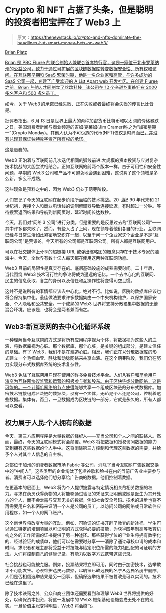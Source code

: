# Crypto 和 NFT 占据了头条，但是聪明的投资者把宝押在了 Web3 上

> 原文：<https://thenewstack.io/crypto-and-nfts-dominate-the-headlines-but-smart-money-bets-on-web3/>

[](https://flur.ee/)

[Brian Platz](https://flur.ee/)

[Brian 是 PBC Fluree 的联合创始人兼联合首席执行官，这是一家位于北卡罗莱纳州的公益公司，致力于通过可扩展的区块链数据库转变数据安全性、所有权和访问。在互联网早期和 SaaS 繁荣时期，他是一名企业家和高管，与许多成功的 SaaS 公司一起，创建了广受欢迎的 A List Apart web 开发社区。在创建 Fluree 之前，Brian 与他人共同创立了丝路科技，该公司在 12 个全球办事处拥有 2000 多名客户和 500 多名员工。](https://flur.ee/)

[](https://flur.ee/)[](https://flur.ee/)

如今，关于 Web3 的承诺已经失败、[正在失败](https://www.businessinsider.com/web3-blockchain-crypto-internet-doomed-fail-doesnt-live-up-hype-2022-3)或者最终将会失败的传言比比皆是。

批评者指出，6 月 13 日是世界上最大的两种加密货币比特币和以太网的价格暴跌之日，美国消费者新闻与商业频道的吉姆·克莱姆(Jim Cramer)称之为“加密星期一”(Crypto Monday)。其他人认为不可伪造的代币(NFT)仅仅是时尚[而已，并没有兑现其保证独特数字资产所有权的承诺。](https://www.theguardian.com/commentisfree/2021/may/29/non-fungible-tokens-digital-fad-planet-nfts-artists-fossil-fuels)

这是愚蠢的。

Web3 正沿着与互联网前几次迭代相同的弧线前进:大规模的资本投资与应对复杂技术挑战的大胆尝试相结合。正如互联网的前两个版本一样，由于可用性和安全性问题，早期的 Web3 公司和产品不可避免地会遇到困难，这说明了这个领域是多么新，多么不成熟。

这些现象是预料之中的，因为 Web3 仍处于萌芽阶段。

人们忘记了今天的互联网在起步阶段所面临的技术挑战。20 世纪 90 年代末和 21 世纪初，连接个人和商业电话线的调制解调器导致连接延迟，有时超过一分钟。等待搜索返回结果和导航到新网页时，延迟时间长达数秒。

今天，我们对“网络 3 公司”进行分类。但是重要的是反思过去的“互联网公司”——其中许多都失败了。然而，有些人占了上风，现在领导着他们各自的行业。互联网已经与日常生活如此紧密地交织在一起，以至于问一个企业家这个企业是不是“互联网公司”是荒谬的。今天所有的公司都是互联网公司。所有人都是互联网用户。

可以在社交媒体上分享的超链接 URL 或弹出缩略图的概念只存在于技术专家的脑海中。今天，全世界有数十亿人每天都在使用这两种互联网功能。

Web3 目前的局限性是真实存在的。底层基础设施的成熟需要时间。二十年后，当代围绕 Web3 技术可行性的争论将成为遥远的记忆。一个去中心化的互联网、民主的信息获取、自主的身份以及信任和互操作性将变得司空见惯。

这并不是说所有的事情都应该去中心化。绝对不行。比如说，医院的数据库应该也将会保持集中化。最佳做法要求许多数据集由一个中央机构维护，以保护国家安全、个人隐私和公共安全。一个成熟的 Web3 世界将支持分散和集中数据的无缝混合环境。应该是，也将会是两者兼而有之。

## Web3:新互联网的去中心化循环系统

一种理解当今互联网的方式是将所有应用程序视为个体，将数据视为这些人的血液，将数据库视为心脏。那个数据库，那个心脏，是关键的组成部分，是建立信任的基础。有了 Web3，我们不是在建造心脏。相反，我们正在以分散数据库的形式建立一个毛细血管、静脉和动脉网络来共享血液。在这个萌芽阶段，我们仍在努力实现分布式数据库系统的技术复杂性。

Web3 免除了互联网用户现在使用的许多免费技术平台。人们[从客户和简单用户演变为互联网协议监管和运营的积极参与者和股东。由于区块链或分散网络，这是可能的。一个计算机网络的节点](https://www.coindesk.com/learn/what-is-web-3-and-why-is-everyone-talking-about-it/)[使得](https://www.investopedia.com/terms/b/blockchain.asp)能够共享一个组成区块链的分布式数据库。加密技术链接组成区块链的数据块。没有一个实体，无论是个人还是公司，控制着这些数据。集体有。而且，一旦数据成为区块链的一部分，它就是永久的，所有人都可以查看。

## 权力属于人民:个人拥有的数据

今天，第三方应用程序是大量数据的经纪人——充当公司和个人之间的联络人。然而，最终，今天的互联网模式将会颠覆。Web3 将把数据和授权访问数据的能力交到拥有这些数据的个人手中。这将消除第三方控制和代理这些数据的需要，并给予个人对其个人信息的自主权。

总部位于加州的消费者数据市场 Fabric 等公司，消除了当今互联网广告数据交换中的“中间人”。这些类型的企业淘汰了包括谷歌和脸书在内的当前广告业主要参与者。消费者可以选择他们想分享给广告商的数据。他们控制着数据。

在更基本的层面上，Web3 将为个人提供披露与特定情况相关的相关数据的权力。寻求在药房获得药物的人将能够通过验证的凭证来证明他或她是医生为其开处方的个人，而不会泄露与交互无关的数据，例如社会安全号码。技术的进步也将不再需要用户名和密码来证明一个人是公司的员工，以访问公司的网络或日常软件应用程序，如一个人的网飞账户。

这个新世界将改变大量的互动。例如，可验证的证书开辟了教育的新途径。学生可以通过特定的培训项目以可证明的方式获得必要的技能，为获得四年制高等教育机构之外的工作所需的证书提供了另一种途径。那些获得学位的毕业生将拥有数字化的、经过验证的成绩单，他们可以在需要时分享——消除了通过母校申请的成本和时间。求职者和雇主都将受益于将技能与给定职位所需的能力相匹配的可证明的方法。人们将控制自己的健康记录，有能力以数字方式携带这些记录。

社会挑战也可能被克服。例如，投票结果将立即可用，同时由于加密技术，选举欺诈不可能发生。必须维护选民元数据，以确保已故选民的名字从选民名册中删除。人们是否相信选举结果是另一回事，但确保选举结果不被篡改是可以实现的。技术已经在这里了。

除了技术诀窍之外，公众和商业团体还需要看到和理解 Web3 世界将提供的好处，以确保资本投资，将这一发展中的 Web3 框架基础设施变成无处不在的现实。一旦价值主张变得明显，Web3 将会腾飞。

<svg xmlns:xlink="http://www.w3.org/1999/xlink" viewBox="0 0 68 31" version="1.1"><title>Group</title> <desc>Created with Sketch.</desc></svg>
